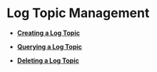 # Log Topic Management<a name="lts_02_0006"></a>

-   **[Creating a Log Topic](creating-a-log-topic.md)**  

-   **[Querying a Log Topic](querying-a-log-topic.md)**  

-   **[Deleting a Log Topic](deleting-a-log-topic.md)**  


